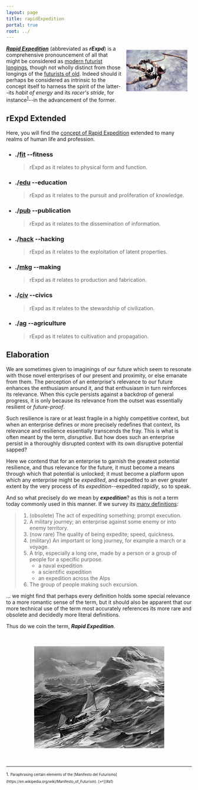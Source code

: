 ```yaml
---
layout: page
title: rapidExpedition
portal: true
root: ../
---
```


<img src="../public/img/Astronaut_Edward_White_first_American_spacewalk_Gemini_4.jpg" alt="Gemini 4" style="float:right; width:33%; padding:12px;">

***[Rapid Expedition](#elaboration)*** (abbreviated as ***rExpd***) is a comprehensive pronouncement of all that might be considered as [modern futurist longings](https://en.wikipedia.org/wiki/Futurist#Futurists_and_futurology), though not wholly distinct from those longings of the [futurists of old](https://en.wikipedia.org/wiki/Futurism).  Indeed should it perhaps be considered as intrinsic to the concept itself to harness the spirit of the latter--its *habit of energy* and its *racer's stride*, for instance<sup id="a1">[1](#f1)</sup>--in the advancement of the former.

## rExpd Extended

Here, you will find the [concept of Rapid Expedition](#elaboration) extended to many realms of human life and profession.

* ### ./[fit](fit) --fitness
  > rExpd as it relates to physical form and function.
* ### ./[edu](edu) --education
  > rExpd as it relates to the pursuit and proliferation of knowledge.
* ### ./[pub](pub) --publication
  > rExpd as it relates to the dissemination of information.
* ### ./[hack](hack) --hacking
  > rExpd as it relates to the exploitation of latent properties.
* ### ./[mkg](mkg) --making
  > rExpd as it relates to production and fabrication.
* ### ./[civ](civ) --civics
  > rExpd as it relates to the stewardship of civilization.
* ### ./[ag](ag) --agriculture
  > rExpd as it relates to cultivation and propagation.



## Elaboration

We are sometimes given to imaginings of our future which seem to resonate with those novel enterprises of our present and proximity, or else emanate from them.  The perception of an enterprise's relevance to our future enhances the enthusiasm around it, and that enthusiasm in turn reinforces its relevance.  When this cycle persists against a backdrop of general progress, it is only because its relevance from the outset was essentially resilient or *future-proof*.

Such resilience is rare or at least fragile in a highly competitive context, but when an enterprise defines or more precisely redefines that context, its relevance and resilience essentially transcends the fray.  This is what is often meant by the term, *disruptive*.  But how does such an enterprise persist in a thoroughly disrupted context with its own disruptive potential sapped?

Here we contend that for an enterprise to garnish the greatest potential resilience, and thus relevance for the future, it must become a means through which that potential is unlocked; it must become a platform upon which any enterprise might be *expedited*, and expedited to an ever greater extent by the very process of its *expedition*--expedited *rapidly*, so to speak.

And so what precisely do we mean by ***expedition***? as this is not a term today commonly used in this manner.  If we survey its [many definitions](https://en.wiktionary.org/wiki/expedition#Noun):
>  1. (obsolete) The act of expediting something; prompt execution.
>  2. A military journey; an enterprise against some enemy or into enemy territory.
>  3. (now rare) The quality of being expedite; speed, quickness.
>  4. (military) An important or long journey, for example a march or a voyage.
>  5. A trip, especially a long one, made by a person or a group of people for a specific purpose.
>      * a naval expedition
>      * a scientific expedition
>      * an expedition across the Alps
>  6. The group of people making such excursion.

... we might find that perhaps every definition holds some special relevance to a more romantic sense of the term, but it should also be apparent that our more technical use of the term most accurately references its more rare and obsolete and decidedly more literal definitions.

Thus do we coin the term, ***Rapid Expedition***.

<p align="center">
 <img src="../public/img/jamesCaird.jpg" style="padding:32px;">
</p>

<!-- #DONE: Draft a brief synopsis on the subject of +rapidExpedition id:1
#TODO: migrate this to the rapidExpedition wiki and transclude it along with its sub-directories +wikiTransclusion id:43
-->

---

<sup>
1. <small id="f1"> Paraphrasing certain elements of the [Manifesto del Futurismo](https://en.wikipedia.org/wiki/Manifesto_of_Futurism). [↩](#a1)</small>
